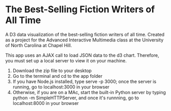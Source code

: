 # The Best-Selling Fiction Writers of All Time
A D3 data visualization of the best-selling fiction writers of all time. Created as a project for the Advanced Interactive Multimedia class at the University of North Carolina at Chapel Hill.

This app uses an AJAX call to load JSON data to the d3 chart. Therefore, you must set up a local server to view it on your machine.

1. Download the zip file to your desktop
2. Go to the terminal and cd to the app folder
3. If you have Node.js installed, type serve -p 3000; once the server is running, go to localhost:3000 in your browser
4. Otherwise, if you are on a MAc, start the built-in Python server by typing python -m SimpleHTTPServer, and once it's runnning, go to localhost:8000 in your browser
